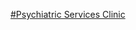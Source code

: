 <a href="https://dull-rose-rooster-kilt.cyclic.app/">#Psychiatric Services Clinic</a>
















